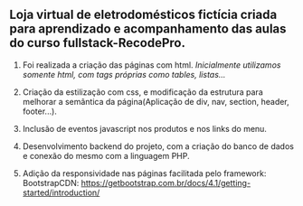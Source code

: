 
## Loja virtual de eletrodomésticos fictícia criada para aprendizado e acompanhamento das aulas do curso fullstack-RecodePro.

1. Foi realizada a criação das páginas com html.
_Inicialmente utilizamos somente html, com tags próprias como tables, listas..._

2. Criação da estilização com css, e modificação da estrutura para melhorar a semântica da página(Aplicação de div, nav, section, header, footer...).

3. Inclusão de eventos javascript nos produtos e nos links do menu.

4. Desenvolvimento backend do projeto, com a criação do banco de dados e conexão do mesmo com a linguagem PHP.

5. Adição da responsividade nas páginas facilitada pelo framework: BootstrapCDN:
https://getbootstrap.com.br/docs/4.1/getting-started/introduction/
